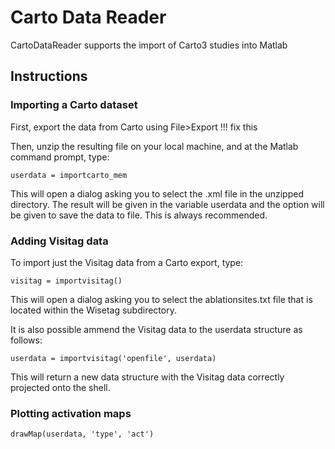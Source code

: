 # Carto Data Reader

CartoDataReader supports the import of Carto3 studies into Matlab

## Instructions

### Importing a Carto dataset

First, export the data from Carto using File>Export !!! fix this

Then, unzip the resulting file on your local machine, and at the Matlab command prompt, type:

```
userdata = importcarto_mem
```
This will open a dialog asking you to select the .xml file in the unzipped directory. The result will be given in the variable userdata and the option will be given to save the data to file. This is always recommended.

### Adding Visitag data

To import just the Visitag data from a Carto export, type:

```
visitag = importvisitag()
```
This will open a dialog asking you to select the ablationsites.txt file that is located within the Wisetag subdirectory.

It is also possible ammend the Visitag data to the userdata structure as follows:
```
userdata = importvisitag('openfile', userdata)
```
This will return a new data structure with the Visitag data correctly projected onto the shell.

### Plotting activation maps
```
drawMap(userdata, 'type', 'act')
```